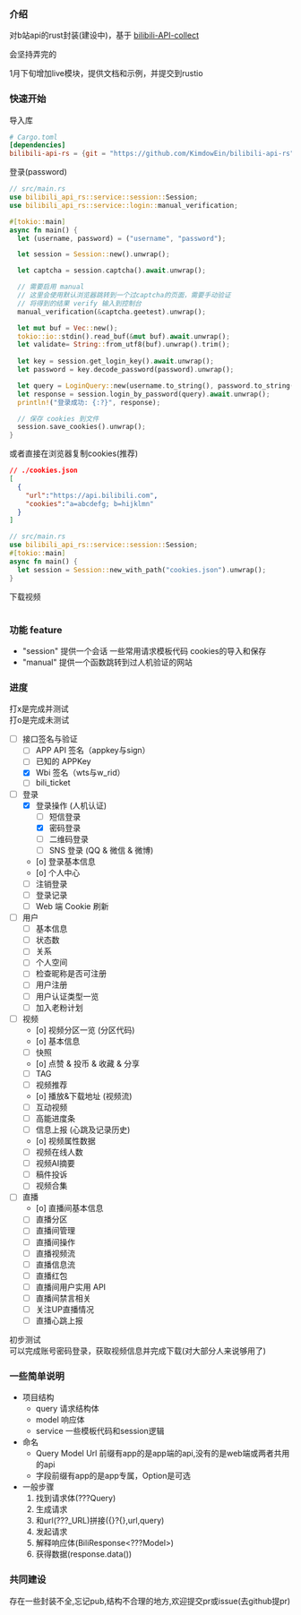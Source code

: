 ### 介绍
对b站api的rust封装(建设中)，基于 [bilibili-API-collect](https://github.com/SocialSisterYi/bilibili-API-collect)

会坚持弄完的

1月下旬增加live模块，提供文档和示例，并提交到rustio

### 快速开始
导入库
```toml
# Cargo.toml
[dependencies]
bilibili-api-rs = {git = "https://github.com/KimdowEin/bilibili-api-rs",features = ["session","manual"]}
```

登录(password)
```rust
// src/main.rs
use bilibili_api_rs::service::session::Session;
use bilibili_api_rs::service::login::manual_verification;

#[tokio::main]
async fn main() {
  let (username, password) = ("username", "password");

  let session = Session::new().unwrap();

  let captcha = session.captcha().await.unwrap();

  // 需要启用 manual
  // 这里会使用默认浏览器跳转到一个过captcha的页面，需要手动验证
  // 将得到的结果 verify 输入到控制台
  manual_verification(&captcha.geetest).unwrap();

  let mut buf = Vec::new();
  tokio::io::stdin().read_buf(&mut buf).await.unwrap();
  let validate= String::from_utf8(buf).unwrap().trim();
  
  let key = session.get_login_key().await.unwrap();
  let password = key.decode_password(password).unwrap();

  let query = LoginQuery::new(username.to_string(), password.to_string(), captcha, validate.to_string(), None, None);
  let response = session.login_by_password(query).await.unwrap();
  println!("登录成功: {:?}", response);

  // 保存 cookies 到文件
  session.save_cookies().unwrap();
}
```


或者直接在浏览器复制cookies(推荐)
```json
// ./cookies.json
[
  {
    "url":"https://api.bilibili.com",
    "cookies":"a=abcdefg; b=hijklmn"
  }
]
```

```rust
// src/main.rs
use bilibili_api_rs::service::session::Session;
#[tokio::main]
async fn main() {
  let session = Session::new_with_path("cookies.json").unwrap();
}
```

下载视频
```rust

```

### 功能 feature
- "session" 提供一个会话 一些常用请求模板代码 cookies的导入和保存 
- "manual" 提供一个函数跳转到过人机验证的网站

### 进度
打x是完成并测试  
打o是完成未测试
- [ ] 接口签名与验证
  - [ ] APP API 签名（appkey与sign）
  - [ ] 已知的 APPKey
  - [x] Wbi 签名（wts与w_rid）
  - [ ] bili_ticket
- [ ] 登录
  - [x] 登录操作 (人机认证)
    - [ ] 短信登录
    - [x] 密码登录
    - [ ] 二维码登录
    - [ ] SNS 登录 (QQ & 微信 & 微博)
  - [o] 登录基本信息
  - [o] 个人中心
  - [ ] 注销登录
  - [ ] 登录记录
  - [ ] Web 端 Cookie 刷新
- [ ] 用户
  - [ ] 基本信息
  - [ ] 状态数
  - [ ] 关系
  - [ ] 个人空间 
  - [ ] 检查昵称是否可注册
  - [ ] 用户注册
  - [ ] 用户认证类型一览
  - [ ] 加入老粉计划
- [ ] 视频
  - [o] 视频分区一览 (分区代码)
  - [o] 基本信息
  - [ ] 快照   
  - [o] 点赞 & 投币 & 收藏 & 分享
  - [ ] TAG   
  - [ ] 视频推荐
  - [o] 播放&下载地址 (视频流)
  - [ ] 互动视频
  - [ ] 高能进度条
  - [ ] 信息上报 (心跳及记录历史)
  - [o] 视频属性数据
  - [ ] 视频在线人数
  - [ ] 视频AI摘要
  - [ ] 稿件投诉
  - [ ] 视频合集
- [ ] 直播
  - [o] 直播间基本信息
  - [ ] 直播分区
  - [ ] 直播间管理
  - [ ] 直播间操作
  - [ ] 直播视频流
  - [ ] 直播信息流
  - [ ] 直播红包
  - [ ] 直播间用户实用 API
  - [ ] 直播间禁言相关
  - [ ] 关注UP直播情况
  - [ ] 直播心跳上报   

初步测试  
可以完成账号密码登录，获取视频信息并完成下载(对大部分人来说够用了)

### 一些简单说明
- 项目结构   
  - query 请求结构体
  - model 响应体
  - service 一些模板代码和session逻辑
- 命名
  - Query Model Url 前缀有app的是app端的api,没有的是web端或两者共用的api
  - 字段前缀有app的是app专属，Option是可选
- 一般步骤
  1. 找到请求体(???Query)
  2. 生成请求
  3. 和url(???_URL)拼接({}?{},url,query)
  4. 发起请求 
  5. 解释响应体(BiliResponse<???Model>)
  6. 获得数据(response.data())


### 共同建设
存在一些封装不全,忘记pub,结构不合理的地方,欢迎提交pr或issue(去github提pr)

